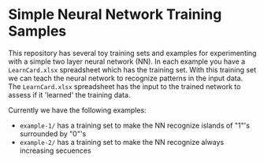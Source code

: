 # Simple Neural Network Training Samples

This repository has several toy training sets and examples for experimenting with a simple
two layer neural network (NN). In each example you have a `LearnCard.xlsx` spreadsheet which
has the training set. With this training set we can teach the neural network to recognize patterns
in the input data. The `LearnCard.xlsx` spreadsheet has the input to the trained network to
assess if it 'learned' the training data.

Currently we have the following examples:

- `example-1/` has a training set to make the NN recognize islands of "1"'s surrounded by "0"'s
- `example-2/` has a training set to make the NN recognize always increasing secuences
